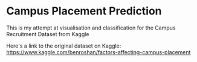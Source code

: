 # Campus Placement Prediction
This is my attempt at visualisation and classification for the Campus Recruitment Dataset from Kaggle

Here's a link to the original dataset on Kaggle:
https://www.kaggle.com/benroshan/factors-affecting-campus-placement
